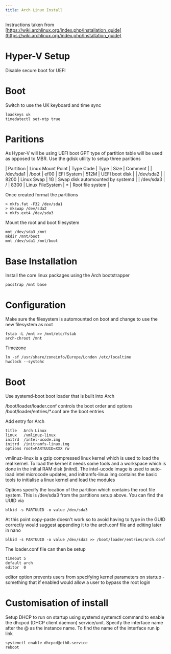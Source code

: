 ```yaml
---
title: Arch Linux Install
---
```


Instructions taken from [https://wiki.archlinux.org/index.php/Installation_guide](https://wiki.archlinux.org/index.php/Installation_guide)

# Hyper-V Setup

Disable secure boot for UEFI

# Boot

Switch to use the UK keyboard and time sync

```
loadkeys uk
timedatectl set-ntp true
```

# Paritions

As Hyper-V will be using UEFI boot GPT type of partition table will be used as opposed to MBR.  Use the gdisk utility to setup three paritions

| Partition | Linux Mount Point | Type Code | Type | Size | Comment |
| /dev/sda1 | /boot | ef00 | EFI System | 512M | UEFI boot disk |
| /dev/sda2 | | 8200 | Linux Swap | 1G | Swap disk automounted by systemd |
| /dev/sda3 | / | 8300 | Linux FileSystem | * | Root file system |

Once created format the partitions 

```
> mkfs.fat -F32 /dev/sda1
> mkswap /dev/sda2
> mkfs.ext4 /dev/sda3
``` 

Mount the root and boot filesystem

```
mnt /dev/sda3 /mnt 
mkdir /mnt/boot
mnt /dev/sda1 /mnt/boot 
```

# Base Installation

Install the core linux packages using the Arch bootstrapper

```
pacstrap /mnt base
```

# Configuration

Make sure the filesystem is automounted on boot and change to use the new filesystem as root

```
fstab -L /mnt >> /mnt/etc/fstab
arch-chroot /mnt
```

Timezone

```
ln -sf /usr/share/zoneinfo/Europe/London /etc/localtime
hwclock --systohc
```

# Boot

Use systemd-boot boot loader that is built into Arch

/boot/loader/loader.conf controls the boot order and options
/boot/loader/entries/*.conf are the boot entries

Add entry for Arch

```
title   Arch Linux
linux   /vmlinuz-linux
initrd  /intel-ucode.img
initrd  /initramfs-linux.img
options root=PARTUUID=XXX rw
```

vmlinuz-linux is a gzip compressed linux kernel which is used to load the real kernel. To load the kernel it needs some tools and a workspace which is done in the initial RAM disk (initrd).  The intel-ucode image is used to auto-load intel microcode updates, and initramfs-linux.img contains the basic tools to initialise a linux kernel and load the modules

Options specify the location of the partition which contains the root file system.  This is /dev/sda3 from the partitions setup above.  You can find the UUID via

```
blkid -s PARTUUID -o value /dev/sda3
```

At this point copy-paste doesn't work so to avoid having to type in the GUID correctly would suggest appending it to the arch.conf file and editing later in nano

```
blkid -s PARTUUID -o value /dev/sda3 >> /boot/loader/entries/arch.conf
```

The loader.conf file can then be setup

```
timeout 5
default arch
editor  0
```

editor option prevents users from specifying kernel parameters on startup - something that if enabled would allow a user to bypass the root login

# Customisation of install

Setup DHCP to run on startup using systemd systemctl command to enable the dhcpcd (DHCP client daemon) service/unit.  Specify the interface name after the @ as the instance name.  To find the name of the interface run ip link

```
systemctl enable dhcpcd@eth0.service
reboot
```